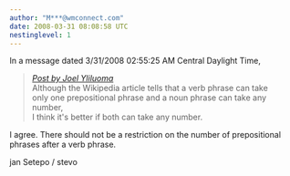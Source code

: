 ```yaml
---
author: "M***@wmconnect.com"
date: 2008-03-31 08:08:58 UTC
nestinglevel: 1
---
```

In a message dated 3/31/2008 02:55:25 AM Central Daylight Time,  

> [_Post by Joel Yliluoma_](/0sXdq1DD/grammar-question-imperative-and-predicate#post17)  
> Although the Wikipedia article tells that a verb phrase can take  
> only one prepositional phrase and a noun phrase can take any number,  
> I think it's better if both can take any number.  
> 

I agree. There should not be a restriction on the number of prepositional  
phrases after a verb phrase.  
  
jan Setepo / stevo </HTML>